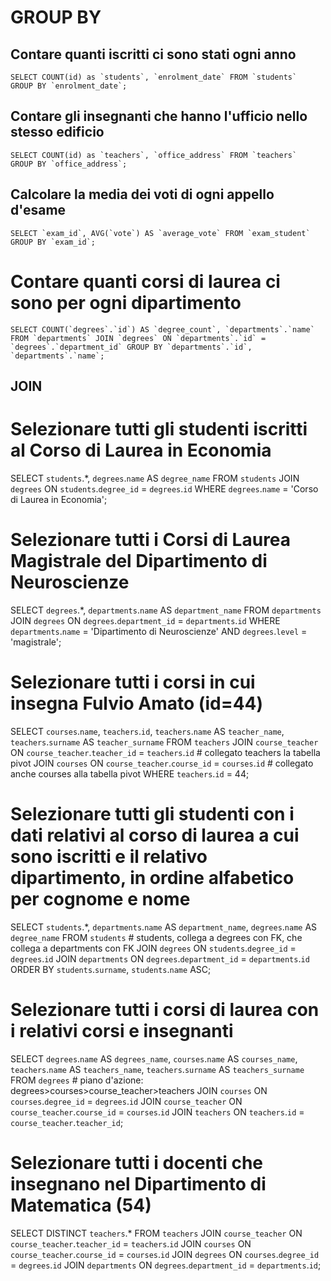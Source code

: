# GROUP BY 

## Contare quanti iscritti ci sono stati ogni anno
```SELECT COUNT(id) as `students`, `enrolment_date`
FROM `students` 
GROUP BY `enrolment_date`; ```

## Contare gli insegnanti che hanno l'ufficio nello stesso edificio

``` SELECT COUNT(id) as `teachers`, `office_address`
FROM `teachers` 
GROUP BY `office_address`; ```

## Calcolare la media dei voti di ogni appello d'esame

```SELECT `exam_id`, AVG(`vote`) AS `average_vote`
FROM `exam_student`
GROUP BY `exam_id`; ```

# Contare quanti corsi di laurea ci sono per ogni dipartimento

```SELECT COUNT(`degrees`.`id`) AS `degree_count`,
`departments`.`name`
FROM `departments`
JOIN `degrees`
ON `departments`.`id` = `degrees`.`department_id`
GROUP BY `departments`.`id`, `departments`.`name`;```


## JOIN

# Selezionare tutti gli studenti iscritti al Corso di Laurea in Economia

SELECT `students`.*,
`degrees`.`name` AS `degree_name`
FROM `students`
JOIN `degrees`
ON `students`.`degree_id` = `degrees`.`id`
WHERE `degrees`.`name` = 'Corso di Laurea in Economia';

# Selezionare tutti i Corsi di Laurea Magistrale del Dipartimento di Neuroscienze

SELECT `degrees`.*,
`departments`.`name` AS `department_name`
FROM `departments`
JOIN `degrees`
ON `degrees`.`department_id` = `departments`.`id`
WHERE `departments`.`name` = 'Dipartimento di Neuroscienze'
AND `degrees`.`level` = 'magistrale';

# Selezionare tutti i corsi in cui insegna Fulvio Amato (id=44)

SELECT `courses`.`name`,
`teachers`.`id`,
`teachers`.`name` AS `teacher_name`,
`teachers`.`surname` AS `teacher_surname`
FROM `teachers`
JOIN `course_teacher` ON `course_teacher`.`teacher_id` = `teachers`.`id` # collegato teachers la tabella pivot
JOIN `courses` ON `course_teacher`.`course_id` = `courses`.`id` # collegato anche courses alla tabella pivot
WHERE `teachers`.`id` = 44;

# Selezionare tutti gli studenti con i dati relativi al corso di laurea a cui sono iscritti e il relativo dipartimento, in ordine alfabetico per cognome e nome

SELECT `students`.*,
`departments`.`name` AS `department_name`,
`degrees`.`name` AS `degree_name`
FROM `students` # students, collega a degrees con FK, che collega a departments con FK
JOIN `degrees` ON `students`.`degree_id` = `degrees`.`id`
JOIN `departments` ON `degrees`.`department_id` = `departments`.`id`
ORDER BY `students`.`surname`, `students`.`name` ASC;

# Selezionare tutti i corsi di laurea con i relativi corsi e insegnanti

SELECT `degrees`.`name` AS `degrees_name`,
`courses`.`name` AS `courses_name`,
`teachers`.`name` AS `teachers_name`,
`teachers`.`surname` AS `teachers_surname`
FROM `degrees` # piano d'azione: degrees>courses>course_teacher>teachers
JOIN `courses` ON `courses`.`degree_id` = `degrees`.`id`
JOIN `course_teacher` ON `course_teacher`.`course_id` = `courses`.`id`
JOIN `teachers` ON `teachers`.`id` = `course_teacher`.`teacher_id`;

# Selezionare tutti i docenti che insegnano nel Dipartimento di Matematica (54)

SELECT DISTINCT `teachers`.*
FROM `teachers`
JOIN `course_teacher` ON `course_teacher`.`teacher_id` = `teachers`.`id` 
JOIN `courses` ON `course_teacher`.`course_id` = `courses`.`id`
JOIN `degrees` ON `courses`.`degree_id` = `degrees`.`id`
JOIN `departments` ON `degrees`.`department_id` = `departments`.`id`;
